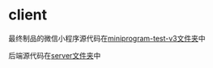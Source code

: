 # client
最终制品的微信小程序源代码在[miniprogram-test-v3文件夹](https://github.com/SSASGroup/client/tree/master/miniprogram-test-v3)中

后端源代码在[server文件夹](https://github.com/SSASGroup/client/tree/master/server)中
